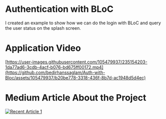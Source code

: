 # Authentication with BLoC

I created an example to show how we can do the login with BLoC and query the user status on the splash screen.

# Application Video

[https://user-images.githubusercontent.com/105479937/235154203-1da77ad6-3cdb-4acf-b076-bd675ff00172.mp4](https://github.com/bedirhanssaglam/Auth-with-Bloc/assets/105479937/b20be778-3318-436f-8b7d-ac1948d5d4ec)

# Medium Article About the Project

<a target="_blank" href="https://github-readme-medium-recent-article.vercel.app/medium/@bedirhanssaglam/1"><img src="https://github-readme-medium-recent-article.vercel.app/medium/@bedirhanssaglam/1" alt="Recent Article 1">
